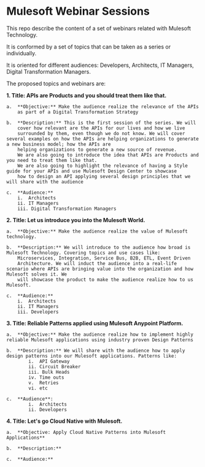 # Mulesoft Webinar Sessions

This repo describe the content of a set of webinars related with Mulesoft Technology.

It is conformed by a set of topics that can be taken as a series or individually.

It is oriented for different audiences: Developers, Architects, IT Managers, Digital Transformation Managers.

The proposed topics and webinars are:

**1.  Title: APIs are Products and you should treat them like that.**

    a.  **Objective:** Make the audience realize the relevance of the APIs
        as part of a Digital Transformation Strategy
		
    b.  **Description:** This is the first session of the series. We will
        cover how relevant are the APIs for our lives and how we live
        surrounded by them, even though we do not know. We will cover several examples on how the APIs are helping organizations to generate a new business model; how the APIs are
		helping organizations to generate a new source of revenue.
		We are also going to introduce the idea that APIs are Products and you need to treat them like that.
		We are also going to highlight the relevance of having a Style guide for your APIs and use Mulesoft Design Center to showcase
		how to design an API applying several design principles that we will share with the audience

	c.  **Audience:**
		i.  Architects
		ii. IT Managers
		iii. Digital Transformation Managers

**2.  Title: Let us introduce you into the Mulesoft World.**
    
	a.  **Objective:** Make the audience realize the value of Mulesoft technology.
		
    b.  **Description:** We will introduce to the audience how broad is Mulesoft Technology. Covering topics and use cases like:
        Microservices, Integration, Service Bus, B2B, ETL, Event Driven
        Architecture. We will induct the audience into a real-life scenario where APIs are bringing value into the organization and how Mulesoft solves it. We
		will showcase the product to make the audience realize how to us Mulesoft.

	c.  **Audience:**
		i.  Architects
		ii. IT Managers
		iii. Developers

**3.  Title: Reliable Patterns applied using Mulesoft Anypoint Platform.**

    a.  **Objective:** Make the audience realize how to implement highly reliable Mulesoft applications using industry proven Design Patterns

    b.  **Description:** We will share with the audience how to apply design patterns into our Mulesoft applications. Patterns like:
			i.  API Gateway
			ii. Circuit Breaker
			iii. Bulk Heads
			iv. Time outs
			v.  Retries
			vi. etc

    c.  **Audience**:
			i.  Architects
			ii. Developers

**4.  Title: Let's go Cloud Native with Mulesoft.**

    a.  **Objective: Apply Cloud Native Patterns into Mulesoft Applications**
		
    b.  **Description:**

    c.  **Audience:**
